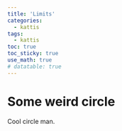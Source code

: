```yaml
---
title: 'Limits'
categories:
  - kattis
tags:
  - kattis 
toc: true
toc_sticky: true
use_math: true
# datatable: true
---
```


# Some weird circle
Cool circle man.

<script type="text/tikz" preamble="\usetikzlibrary{3d}">
\begin{tikzpicture}[z={(10:10mm)},x={(-45:5mm)}]
  \def\wave{
    \draw[fill,thick,fill opacity=.2]
     (0,0) sin (1,1) cos (2,0) sin (3,-1) cos (4,0)
           sin (5,1) cos (6,0) sin (7,-1) cos (8,0)
           sin (9,1) cos (10,0)sin (11,-1)cos (12,0);
    \foreach \shift in {0,4,8}
    {
      \begin{scope}[xshift=\shift cm,thin]
        \draw (.5,0)  -- (0.5,0 |- 45:1cm);
        \draw (1,0)   -- (1,1);
        \draw (1.5,0) -- (1.5,0 |- 45:1cm);
        \draw (2.5,0) -- (2.5,0 |- -45:1cm);
        \draw (3,0)   -- (3,-1);
        \draw (3.5,0) -- (3.5,0 |- -45:1cm);
      \end{scope}
    }
  }
  \begin{scope}[canvas is zy plane at x=0,fill=blue]
    \wave
    \node at (6,-1.5) [transform shape] {magnetic field};
  \end{scope}
  \begin{scope}[canvas is zx plane at y=0,fill=red]
    \draw[help lines] (0,-2) grid (12,2);
    \wave
    \node at (6,1.5) [rotate=180,xscale=-1,transform shape] {electric field};
  \end{scope}
\end{tikzpicture}
</script>